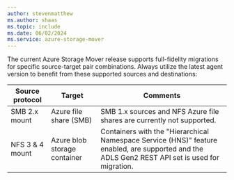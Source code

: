 ```yaml
---
author: stevenmatthew
ms.author: shaas
ms.topic: include
ms.date: 06/02/2024
ms.service: azure-storage-mover
---
```

<!-- 
!########################################################

ATTENTION: 
This is an include for several Storage Mover articles.
Handle file and content with care.

!########################################################
-->

The current Azure Storage Mover release supports full-fidelity migrations for specific source-target pair combinations. Always utilize the latest agent version to benefit from these supported sources and destinations:

|Source protocol   |Target                          |Comments                                                               |
|------------------|--------------------------------|-----------------------------------------------------------------------|
|SMB 2.x mount     |Azure file share (SMB)          |SMB 1.x sources and NFS Azure file shares are currently not supported. |
|NFS 3 & 4 mount   |Azure blob storage container    |Containers with the "Hierarchical Namespace Service (HNS)" feature enabled, are supported and the ADLS Gen2 REST API set is used for migration.|